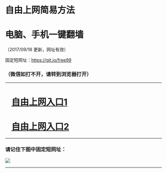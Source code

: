 ﻿# 自由上网简易方法

# 电脑、手机一键翻墙

（2017/09/18 更新，网址有效）

固定短网址：https://git.io/free99

### （微信如打不开，请转到浏览器打开）


***





# &nbsp;&nbsp; <a href="http://ft287118628.fwq-tz1005.info/fwqtz01.html?t=091800128547 " target="_blank">自由上网入口1</a>
# &nbsp;&nbsp; <a href="http://ft99517683.fwq-tz1006.info/fwqtz02.html?t=091800127522 " target="_blank">自由上网入口2</a>
***

### 请记住下图中固定短网址：

<img src="https://s3-us-west-2.amazonaws.com/fwq-1001/yjfq-20170905okok.png" /> 


***

